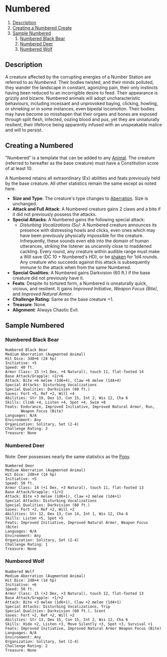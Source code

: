 # Numbered

1. [Description](#description)
2. [Creating a Numbered Create](#create-a-numbered-create)
3. [Sample Numbered](#sample-numbered)
    1. [Numbered Black Bear](#numbered-black-bear)
    2. [Numbered Deer](#numbered-deer)
    3. [Numbered Wolf](#numbered-wolf)

## Description

A creature affected by the corrupting energies of a Number Station are referred to as _Numbered_. Their bodies twisted, and their minds polluted, they wander the landscape in constant, agonizing pain, their only instincts having been reduced to an incorrigible desire to feed. Their appearance is grizzly and bizarre. Numbered animals will adopt uncharacteristic behaviours, including incessant and unprovoked baying, clicking, howling, or shrieking or in some instances, even bipedal locomotion. Their bodies may have become so misshapen that their organs and bones are exposed through split flesh, infected, oozing blood and pus, yet they are unnaturally resilient, their lifeforce being apparently infused with an unspeakable malice and will to persist.

## Creating a Numbered

"Numbered" is a template that can be added to any [Animal](http://dandwiki.com/wiki/SRD:Animal). The creature (referred to hereafter as the base creature) must have a Constitution score of at least 10.

A Numbered retains all extraordinary (Ex) abilities and feats previously held by the base creature. All other statistics remain the same except as noted here.

* **Size and Type**: The creature's type changes to [Aberration](http://dandwiki.com/wiki/SRD:Aberration). Size is unchanged.
* **Attack and Full Attack**: A Numbered creature gains 2 claws and a bite if it did not previously possess the attacks.
* **Special Attacks**: A Numbered gains the following special attack:
  * _Disturbing Vocalizations (Su)_: A Numbered creature announces its presence with distressing howls and clicks, even ones which may have been previously physically impossible for the creature. Infrequently, these sounds even ebb into the domain of human utterances, striking the listener as uncannily close to maddened cackling. Every round, any creature within audible range must make a Will save (DC 10 + Numbered's HD), or be [shaken](http://dandwiki.com/wiki/SRD:Shaken) for 1d4 rounds. Any creature who succeeds against this attack is subsequently immune to the attack when from the same Numbered.
* **Special Qualities**: A Numbered gains Darkvision (60 ft.) if the base creature did not previously have it.
* **Feats**: Despite its tortured form, a Numbered is unnaturally quick, vicious, and resilient. It gains _Improved Initiative_, _Weapon Focus (Bite)_, and _Improved Natural Armor_.
* **Challenge Rating**: Same as the base creature +1.
* **Treasure**: None.
* **Alignment**: Always Chaotic Evil.

## Sample Numbered

### Numbered Black Bear

```
Numbered Black Bear
Medium Aberration (Augmented Animal)
Hit Dice: 3d8+6 (24 hp)
Initiative: +5
Speed: 40 ft.
Armor Class: 15 (+1 Dex, +4 Natural), touch 11, flat-footed 14
Base Attack/Grapple: +2/+6
Attack: Bite +6 melee (1d6+4), Claw +6 melee (1d4+4)
Special Attacks: Disturbing Vocalizations
Special Qualities: Darkvision (60 ft.)
Saves: Fort +5, Ref +2, Will +4
Abilities: Str 19, Dex 13, Con 15, Int 2, Wis 12, Cha 6
Skills: Climb +4, Listen +4, Spot +4, Swim +8
Feats: Endurance, Improved Initiative, Improved Natural Armor, Run,
       Weapon Focus (Bite)
Languages: N/A
Environment: Any
Organization: Solitary, Set (2-4)
Challenge Rating: 3
Treasure: None

```

### Numbered Deer

Note: Deer possesses nearly the same statistics as the [Pony](http://dandwiki.com/wiki/SRD:Pony).

```
Numbered Deer
Medium Aberration (Augmented Animal)
Hit Dice: 2d8+4 (14 hp)
Initiative: +5
Speed: 50 ft.
Armor Class: 14 (+1 Dex, +3 Natural), touch 11, flat-footed 13
Base Attack/Grapple: +1/+2
Attack: Bite +3 melee (1d6+1), Claw +2 melee (1d4+1)
Special Attacks: Disturbing Vocalizations
Special Qualities: Darkvision (60 ft.)
Saves: Fort +2, Ref +2, Will +2
Abilities: Str 12, Dex 13, Con 14, Int 1, Wis 12, Cha 6
Skills: Listen +5, Spot +5
Feats: Improved Initiative, Improved Natural Armor, Weapon Focus (Bite)
Languages: N/A
Environment: Any
Organization: Solitary, Set (2-4)
Challenge Rating: 1
Treasure: None
```

### Numbered Wolf

```
Numbered Wolf
Medium Aberration (Augmented Animal)
Hit Dice: 2d8+4 (14 hp)
Initiative: +6
Speed: 50 ft.
Armor Class: 15 (+2 Dex, +3 Natural), touch 12, flat-footed 13
Base Attack/Grapple: +1/+2
Attack: Bite +3 melee (1d6+1), Claw +2 melee (1d4+1)
Special Attacks: Disturbing Vocalizations, Trip
Special Qualities: Darkvision (60 ft.), Scent
Saves: Fort +2, Ref +2, Will +2
Abilities: Str 13, Dex 15, Con 15, Int 2, Wis 12, Cha 6
Skills: Hide +2, Listen +3, Move Silently +3, Spot +3, Survival +1
Feats: Improved Initiative, Improved Natural Armor Weapon Focus (Bite)
Languages: N/A
Environment: Any
Organization: Solitary, Set (2-4)
Challenge Rating: 2
Treasure: None
```
